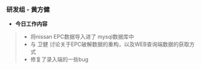 ### 研发组 - 黄方健

* **今日工作内容**
> * 将nissan EPC数据导入进了 mysql数据库中
> * 与 卫健 讨论关于EPC破解数据的重构，以及WEB查询端数据的获取方式
> * 修复了录入端的一些bug
